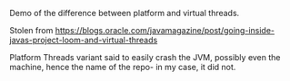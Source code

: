 Demo of the difference between platform and virtual threads.

Stolen from https://blogs.oracle.com/javamagazine/post/going-inside-javas-project-loom-and-virtual-threads

Platform Threads variant said to easily crash the JVM, possibly even the machine, hence the name of the repo- in my case, it did not.
